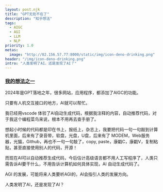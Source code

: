 ```yaml
---
layout: post.njk
title: "GPT无处不在了"
description: "知乎想法"
tags:
  - AIGC
  - AGI
  - LLM
  - NLP
priority: 1.0
metas:
  image: "http://82.156.57.77:8000/static/img/icon-deno-drinking.png"
header: "/img/icon-deno-drinking.png"
intro: "人类发明了AI，还是发现了AI？"
---
```

### [我的想法之一](https://www.zhihu.com/pin/1797106700400066561)  

2024年是GPT落地之年，很多网站，应用程序，都添加了AIGC的功能。

只要有人机交互接口的地方，AI就可以帮忙。  

我已经用vscode 体验了AI自动生成代码，根据我注释的内容，自动推荐代码，对于我这个编程菜鸟来说，根本不用再去查手册了。

想起小时候的代码都是印在书上，报纸上，杂志上，我要把代码一句一句敲到计算机里面，后来有了录音带，软盘，光盘，U盘，后来有了 MODEM，Web服务器，光猫，Github，再也不一句一句敲了，copy, paste，康戳C，康戳V，复制粘贴，甚至直接使用别人的代码，开源！

而现在AI可以自动推荐生成代码，今后估计高级语言都不用人工写程序了，人类只需告诉AI要干什么，不用告诉计算机如何具体实现，AI 自动生成代码了。

AGI 的发展，可能将来人类要听AGI的，AI会指引人类的发展方向。

人类发明了AI，还是发现了AI？